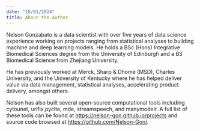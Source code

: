 ```yaml
---
date: "18/01/2024"
title: About the Author
---
```


Nelson Gonzabato is a data scientist with over five years of data science 
experience working on projects ranging from statistical analyses to building machine
and deep learning models. He holds a BSc (Hons) Integrative Biomedical Sciences 
degree from the University of Edinburgh and a BS Biomedical Science from Zhejiang 
University. 

He has previously worked at Merck, Sharp & Dhome (MSD), Charles University,
and the University of Kentucky where he has helped deliver value via data management,
statistical analyses, accelerating product delivery, amongst others. 


Nelson has also built several open-source computational tools including cytounet,
urlfix,pycite, mde, streamspeech, and manymodelr. A full list of these tools can be found at https://nelson-gon.github.io/projects and source code browsed at https://github.com/Nelson-Gon/. 



 










